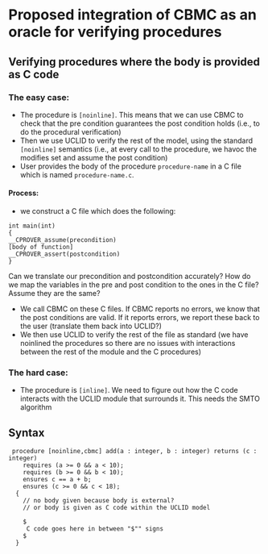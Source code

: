 # Proposed integration of CBMC as an oracle for verifying procedures

## Verifying procedures where the body is provided as C code

### The easy case:
- The procedure is `[noinline]`. This means that we can use CBMC to check that the pre condition guarantees the post condition holds (i.e., to do the procedural verification)
- Then we use UCLID to verify the rest of the model, using the standard `[noinline]` semantics (i.e., at every call to the procedure, we havoc the modifies set and assume the post condition)
- User provides the body of the procedure `procedure-name` in a C file which is named `procedure-name.c`. 

#### Process:
- we construct a C file which does the following:
```
int main(int)
{
__CPROVER_assume(precondition)
[body of function]
__CPROVER_assert(postcondition)
}
```

Can we translate our precondition and postcondition accurately? How do we map the variables in the pre and post condition to the ones in the C file? Assume they are the same? 
- We call CBMC on these C files. If CBMC reports no errors, we know that the 
 post conditions are valid. If it reports errors, we report these back to the user (translate them back into UCLID?)
- We then use UCLID to verify the rest of the file as standard (we have noinlined the procedures so there are no issues with interactions between the rest of the module and the C procedures) 

### The hard case:
- The procedure is `[inline]`. We need to figure out how the C code interacts with the UCLID module that surrounds it. This needs the SMTO algorithm


## Syntax
~~~
 procedure [noinline,cbmc] add(a : integer, b : integer) returns (c : integer)
    requires (a >= 0 && a < 10);
    requires (b >= 0 && b < 10);
    ensures c == a + b;
    ensures (c >= 0 && c < 18);
  {
    // no body given because body is external?
    // or body is given as C code within the UCLID model

    $
     C code goes here in between "$"" signs
    $
  }
~~~





